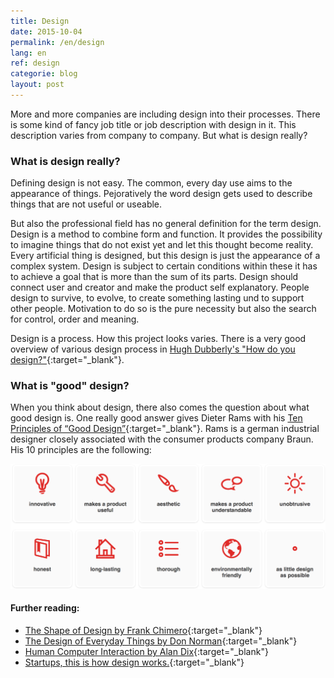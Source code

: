 ```yaml
---
title: Design
date: 2015-10-04
permalink: /en/design
lang: en
ref: design
categorie: blog
layout: post
---
```


More and more companies are including design into their processes. There is some kind of fancy job title or job description with design in it. This description varies from company to company. But what is design really? 

### What is design really?

Defining design is not easy. The common, every day use aims to the appearance of things. Pejoratively the word design gets used to describe things that are not useful or useable. 

But also the professional field has no general definition for the term design. Design is a method to combine form and function. It provides the possibility to imagine things that do not exist yet and let this thought become reality. Every artificial thing is designed, but this design is just the appearance of a complex system. Design is subject to certain conditions within these it has to achieve a goal that is more than the sum of its parts. Design should connect user and creator and make the product self explanatory. People design to survive, to evolve, to create something lasting und to support other people. Motivation to do so is the pure necessity but also the search for control, order and meaning.

Design is a process. How this project looks varies. There is a very good overview of various design process in [Hugh Dubberly's "How do you design?"](http://www.dubberly.com/articles/how-do-you-design.html){:target="_blank"}. 


### What is "good" design?

When you think about design, there also comes the question about what good design is. One really good answer gives Dieter Rams with his [Ten Principles of  “Good Design”](https://startupsthisishowdesignworks.com){:target="_blank"}. Rams is a german industrial designer closely associated with the consumer products company Braun. His 10 principles are the following:

![img](/img/gooddesign.png)



#### Further reading:

- [The Shape of Design by Frank Chimero](http://www.shapeofdesignbook.com){:target="_blank"}
- [The Design of Everyday Things by Don Norman](http://www.amazon.de/gp/product/0465050654/ref=as_li_tl?ie=UTF8&camp=1638&creative=19454&creativeASIN=0465050654&linkCode=as2&tag=vereortl-21){:target="_blank"}
- [Human Computer Interaction by Alan Dix](http://www.amazon.de/gp/product/0130461091/ref=as_li_tl?ie=UTF8&camp=1638&creative=19454&creativeASIN=0130461091&linkCode=as2&tag=vereortl-21){:target="_blank"}   
- [Startups, this is how design works.](https://startupsthisishowdesignworks.com){:target="_blank"}
